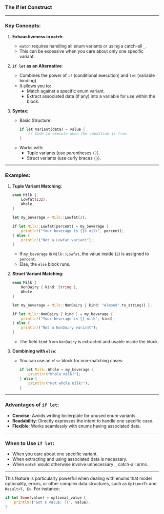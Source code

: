 ### The if let Construct

---

### Key Concepts:

1. **Exhaustiveness in `match`**:
   - `match` requires handling all enum variants or using a catch-all `_`.
   - This can be excessive when you care about only one specific variant.

2. **`if let` as an Alternative**:
   - Combines the power of `if` (conditional execution) and `let` (variable binding).
   - It allows you to:
     - Match against a specific enum variant.
     - Extract associated data (if any) into a variable for use within the block.

3. **Syntax**:
   - Basic Structure: 
     ```rust
     if let Variant(data) = value {
         // Code to execute when the condition is true
     }
     ```
   - Works with:
     - Tuple variants (use parentheses `()`).
     - Struct variants (use curly braces `{}`).

---

### Examples:

1. **Tuple Variant Matching**:
   ```rust
   enum Milk {
       Lowfat(i32),
       Whole,
   }

   let my_beverage = Milk::Lowfat(2);

   if let Milk::Lowfat(percent) = my_beverage {
       println!("Your beverage is {}% milk", percent);
   } else {
       println!("Not a Lowfat variant");
   }
   ```
   - If `my_beverage` is `Milk::Lowfat`, the value inside (`2`) is assigned to `percent`.
   - Else, the `else` block runs.

2. **Struct Variant Matching**:
   ```rust
   enum Milk {
       NonDairy { kind: String },
       Whole,
   }

   let my_beverage = Milk::NonDairy { kind: "Almond".to_string() };

   if let Milk::NonDairy { kind } = my_beverage {
       println!("Your beverage is {} milk", kind);
   } else {
       println!("Not a NonDairy variant");
   }
   ```
   - The field `kind` from `NonDairy` is extracted and usable inside the block.

3. **Combining with `else`**:
   - You can use an `else` block for non-matching cases:
     ```rust
     if let Milk::Whole = my_beverage {
         println!("Whole milk!");
     } else {
         println!("Not whole milk!");
     }
     ```

---

### Advantages of `if let`:

- **Concise**: Avoids writing boilerplate for unused enum variants.
- **Readability**: Directly expresses the intent to handle one specific case.
- **Flexible**: Works seamlessly with enums having associated data.

---

### When to Use `if let`:

- When you care about one specific variant.
- When extracting and using associated data is necessary.
- When `match` would otherwise involve unnecessary `_` catch-all arms.

---

This feature is particularly powerful when dealing with enums that model optionality, errors, or other complex data structures, such as `Option<T>` and `Result<T, E>`. For instance:

```rust
if let Some(value) = optional_value {
    println!("Got a value: {}", value);
}
```
